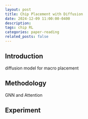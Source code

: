 ```yaml
---
layout: post
title: Chip Placement with Diffusion
date: 2024-12-09 11:00:00-0400
description:
tags: chip RL
categories: paper-reading
related_posts: false
---
```


## Introduction

diffusion model for macro placement

## Methodology

GNN and Attention

## Experiment